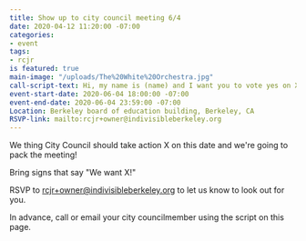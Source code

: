 ```yaml
---
title: Show up to city council meeting 6/4
date: 2020-04-12 11:20:00 -07:00
categories:
- event
tags:
- rcjr
is featured: true
main-image: "/uploads/The%20White%20Orchestra.jpg"
call-script-text: Hi, my name is (name) and I want you to vote yes on X.
event-start-date: 2020-06-04 18:00:00 -07:00
event-end-date: 2020-06-04 23:59:00 -07:00
Location: Berkeley board of education building, Berkeley, CA
RSVP-link: mailto:rcjr+owner@indivisibleberkeley.org
---
```


We thing City Council should take action X on this date and we're going to pack the meeting!

Bring signs that say "We want X!"

RSVP to rcjr+owner@indivisibleberkeley.org to let us know to look out for you.

In advance, call or email your city councilmember using the script on this page.